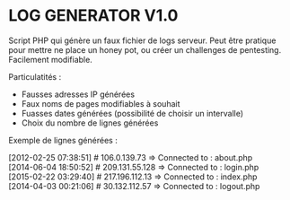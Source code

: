 # LOG GENERATOR V1.0

Script PHP qui génère un faux fichier de logs serveur. 
Peut être pratique pour mettre ne place un honey pot, ou créer un challenges de pentesting.
Facilement modifiable.

Particulatités :
- Fausses adresses IP générées
- Faux noms de pages modifiables à souhait
- Fuasses dates générées (possibilité de choisir un intervalle)
- Choix du nombre de lignes générées

Exemple de lignes générées :

[2012-02-25 07:38:51] # 106.0.139.73 => Connected to : about.php  
[2014-06-04 18:50:52] # 209.131.55.128 => Connected to : login.php  
[2015-02-22 03:29:40] # 217.196.112.13 => Connected to : index.php   
[2014-04-03 00:21:06] # 30.132.112.57 => Connected to : logout.php
